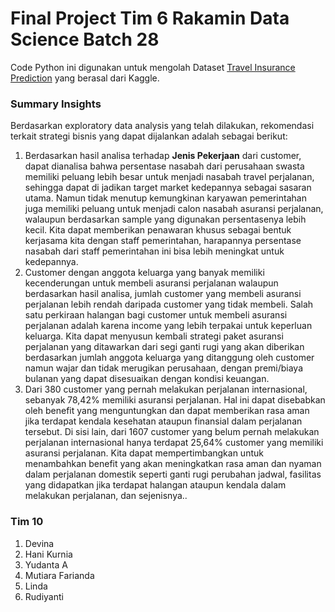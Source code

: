 # Final Project Tim 6 Rakamin Data Science Batch 28

Code Python ini digunakan untuk mengolah Dataset [Travel Insurance Prediction](https://www.kaggle.com/datasets/tejashvi14/travel-insurance-prediction-data) yang berasal dari Kaggle.

### Summary Insights
Berdasarkan exploratory data analysis yang telah dilakukan,  rekomendasi terkait strategi bisnis yang dapat dijalankan adalah sebagai berikut:
1. Berdasarkan hasil analisa terhadap **Jenis Pekerjaan** dari customer, dapat dianalisa bahwa persentase nasabah dari perusahaan swasta memiliki peluang lebih besar untuk menjadi nasabah travel perjalanan, sehingga dapat di jadikan target market kedepannya sebagai sasaran utama. Namun tidak menutup kemungkinan karyawan pemerintahan juga memiliki peluang untuk menjadi calon nasabah asuransi perjalanan, walaupun berdasarkan sample yang digunakan persentasenya lebih kecil. Kita dapat memberikan penawaran khusus sebagai bentuk kerjasama kita dengan staff pemerintahan, harapannya persentase nasabah dari staff pemerintahan ini bisa lebih meningkat untuk kedepannya.
2. Customer dengan anggota keluarga yang banyak memiliki kecenderungan untuk membeli asuransi perjalanan walaupun berdasarkan hasil analisa, jumlah customer yang membeli asuransi perjalanan lebih rendah daripada customer yang tidak membeli. Salah satu perkiraan halangan bagi customer untuk membeli asuransi perjalanan adalah karena income yang lebih terpakai untuk keperluan keluarga. Kita dapat menyusun kembali strategi paket asuransi perjalanan yang ditawarkan dari segi ganti rugi yang akan diberikan berdasarkan jumlah anggota keluarga yang ditanggung oleh customer namun wajar dan tidak merugikan perusahaan, dengan premi/biaya bulanan yang dapat disesuaikan dengan kondisi keuangan.
3. Dari 380 customer yang pernah melakukan perjalanan internasional, sebanyak 78,42% memiliki asuransi perjalanan. Hal ini dapat disebabkan oleh benefit yang menguntungkan dan dapat memberikan rasa aman jika terdapat kendala kesehatan ataupun finansial dalam perjalanan tersebut. Di sisi lain, dari 1607 customer yang belum pernah melakukan perjalanan internasional hanya terdapat 25,64% customer yang memiliki asuransi perjalanan. Kita dapat mempertimbangkan untuk menambahkan benefit yang akan meningkatkan rasa aman dan nyaman dalam perjalanan domestik seperti ganti rugi perubahan jadwal, fasilitas yang didapatkan jika terdapat halangan ataupun kendala dalam melakukan perjalanan, dan sejenisnya..


### Tim 10 
1. Devina
2. Hani Kurnia
3. Yudanta A
4. Mutiara Farianda
5. Linda
6. Rudiyanti
